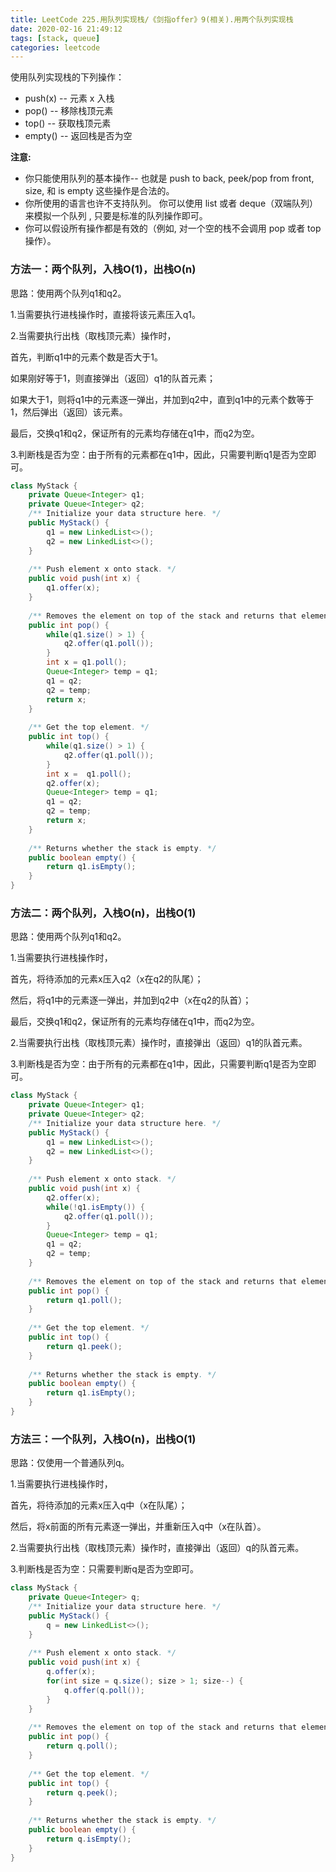```yaml
---
title: LeetCode 225.用队列实现栈/《剑指offer》9(相关).用两个队列实现栈
date: 2020-02-16 21:49:12
tags: [stack, queue]
categories: leetcode
---
```


使用队列实现栈的下列操作：

* push(x) -- 元素 x 入栈
* pop() -- 移除栈顶元素
* top() -- 获取栈顶元素
* empty() -- 返回栈是否为空

<!--more-->

**注意:**

* 你只能使用队列的基本操作-- 也就是 push to back, peek/pop from front, size, 和 is empty 这些操作是合法的。
* 你所使用的语言也许不支持队列。 你可以使用 list 或者 deque（双端队列）来模拟一个队列 , 只要是标准的队列操作即可。
* 你可以假设所有操作都是有效的（例如, 对一个空的栈不会调用 pop 或者 top 操作）。

### 方法一：两个队列，入栈O(1)，出栈O(n)

思路：使用两个队列q1和q2。

1.当需要执行进栈操作时，直接将该元素压入q1。

2.当需要执行出栈（取栈顶元素）操作时，

首先，判断q1中的元素个数是否大于1。

如果刚好等于1，则直接弹出（返回）q1的队首元素；

如果大于1，则将q1中的元素逐一弹出，并加到q2中，直到q1中的元素个数等于1，然后弹出（返回）该元素。

最后，交换q1和q2，保证所有的元素均存储在q1中，而q2为空。

3.判断栈是否为空：由于所有的元素都在q1中，因此，只需要判断q1是否为空即可。

```java
class MyStack {
    private Queue<Integer> q1;
    private Queue<Integer> q2;
    /** Initialize your data structure here. */
    public MyStack() {
        q1 = new LinkedList<>();
        q2 = new LinkedList<>();
    }
    
    /** Push element x onto stack. */
    public void push(int x) {
        q1.offer(x);
    }
    
    /** Removes the element on top of the stack and returns that element. */
    public int pop() {
        while(q1.size() > 1) {
            q2.offer(q1.poll());
        }
        int x = q1.poll();
        Queue<Integer> temp = q1;
        q1 = q2;
        q2 = temp;
        return x;
    }
    
    /** Get the top element. */
    public int top() {
        while(q1.size() > 1) {
            q2.offer(q1.poll());
        }
        int x =  q1.poll();
        q2.offer(x);
        Queue<Integer> temp = q1;
        q1 = q2;
        q2 = temp;
        return x;
    }
    
    /** Returns whether the stack is empty. */
    public boolean empty() {
        return q1.isEmpty();
    }
}
```

### 方法二：两个队列，入栈O(n)，出栈O(1)

思路：使用两个队列q1和q2。

1.当需要执行进栈操作时，

首先，将待添加的元素x压入q2（x在q2的队尾）；

然后，将q1中的元素逐一弹出，并加到q2中（x在q2的队首）；

最后，交换q1和q2，保证所有的元素均存储在q1中，而q2为空。

2.当需要执行出栈（取栈顶元素）操作时，直接弹出（返回）q1的队首元素。

3.判断栈是否为空：由于所有的元素都在q1中，因此，只需要判断q1是否为空即可。

```java
class MyStack {
    private Queue<Integer> q1;
    private Queue<Integer> q2;
    /** Initialize your data structure here. */
    public MyStack() {
        q1 = new LinkedList<>();
        q2 = new LinkedList<>();
    }
    
    /** Push element x onto stack. */
    public void push(int x) {
        q2.offer(x);
        while(!q1.isEmpty()) {
            q2.offer(q1.poll());
        }
        Queue<Integer> temp = q1;
        q1 = q2;
        q2 = temp;
    }
    
    /** Removes the element on top of the stack and returns that element. */
    public int pop() {
        return q1.poll();
    }
    
    /** Get the top element. */
    public int top() {     
        return q1.peek();
    }
    
    /** Returns whether the stack is empty. */
    public boolean empty() {
        return q1.isEmpty();
    }
}
```

### 方法三：一个队列，入栈O(n)，出栈O(1)

思路：仅使用一个普通队列q。

1.当需要执行进栈操作时，

首先，将待添加的元素x压入q中（x在队尾）；

然后，将x前面的所有元素逐一弹出，并重新压入q中（x在队首）。

2.当需要执行出栈（取栈顶元素）操作时，直接弹出（返回）q的队首元素。

3.判断栈是否为空：只需要判断q是否为空即可。

```java
class MyStack {
    private Queue<Integer> q;
    /** Initialize your data structure here. */
    public MyStack() {
        q = new LinkedList<>();
    }
    
    /** Push element x onto stack. */
    public void push(int x) {
        q.offer(x);
        for(int size = q.size(); size > 1; size--) {
            q.offer(q.poll());
        }
    }
    
    /** Removes the element on top of the stack and returns that element. */
    public int pop() {
        return q.poll();
    }
    
    /** Get the top element. */
    public int top() {     
        return q.peek();
    }
    
    /** Returns whether the stack is empty. */
    public boolean empty() {
        return q.isEmpty();
    }
}
```

